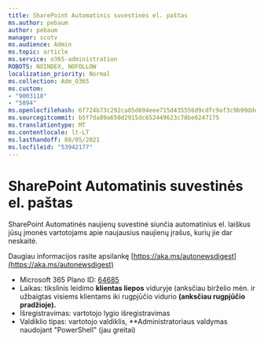```yaml
---
title: SharePoint Automatinis suvestinės el. paštas
ms.author: pebaum
author: pebaum
manager: scotv
ms.audience: Admin
ms.topic: article
ms.service: o365-administration
ROBOTS: NOINDEX, NOFOLLOW
localization_priority: Normal
ms.collection: Adm_O365
ms.custom:
- "9003118"
- "5894"
ms.openlocfilehash: 6f724b73c292ca85d694eee715d435556d9cdfc9af3c9b99ddea1e094f3d16a8
ms.sourcegitcommit: b5f7da89a650d2915dc652449623c78be6247175
ms.translationtype: MT
ms.contentlocale: lt-LT
ms.lasthandoff: 08/05/2021
ms.locfileid: "53942177"
---
```

# <a name="sharepoint-auto-digest-email"></a>SharePoint Automatinis suvestinės el. paštas

SharePoint Automatinės naujienų suvestinė siunčia automatinius el. laiškus jūsų įmonės vartotojams apie naujausius naujienų įrašus, kurių jie dar neskaitė.

Daugiau informacijos rasite apsilankę [https://aka.ms/autonewsdigest](https://aka.ms/autonewsdigest)

- Microsoft 365 Plano ID: [64685](https://www.microsoft.com/microsoft-365/roadmap?filters=&featureid=64685)
- Laikas: tikslinis leidimo **klientas liepos** viduryje (anksčiau birželio mėn. ir užbaigtas visiems klientams iki rugpjūčio vidurio **(anksčiau rugpjūčio pradžioje).**
- Išregistravimas: vartotojo lygio išregistravimas
- Valdiklio tipas: vartotojo valdiklis, **Administratoriaus valdymas naudojant "PowerShell" (jau greitai)
